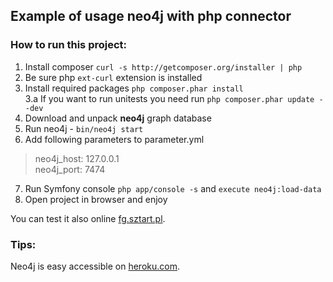 Example of usage neo4j with php connector
-------------------------------

### How to run this project:

1. Install composer 
    `curl -s http://getcomposer.org/installer | php`
2. Be sure php `ext-curl` extension is installed
3. Install required packages `php composer.phar install`  
3.a If you want to run unitests you need run `php composer.phar update --dev`
4. Download and unpack **neo4j** graph database
5. Run neo4j - `bin/neo4j start`
6. Add following parameters to parameter.yml  
> neo4j_host: 127.0.0.1  
> neo4j_port: 7474      
7. Run Symfony console `php app/console -s`  and `execute neo4j:load-data`
8. Open project in browser and enjoy



You can test it also online [fg.sztart.pl](http://fg.sztart.pl).


### Tips:
Neo4j is easy accessible on [heroku.com](http://heroku.com).